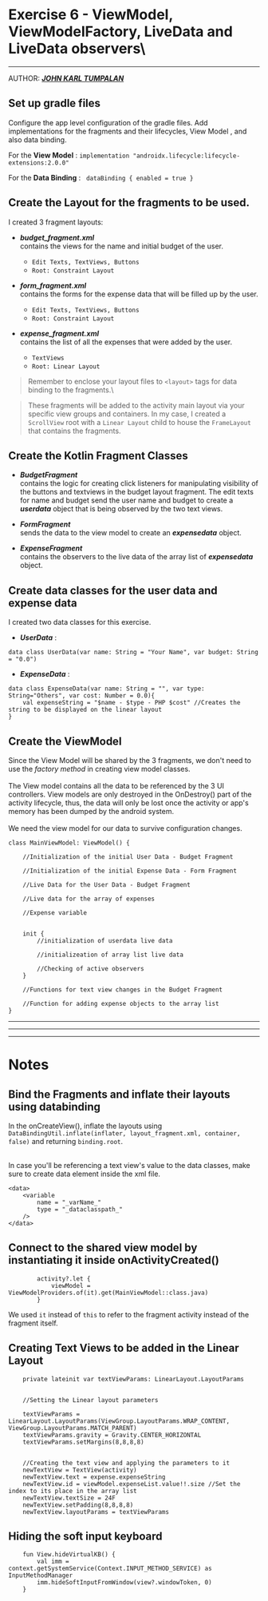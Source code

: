 # Exercise 6 - ViewModel, ViewModelFactory, LiveData and LiveData observers\
---
AUTHOR: [___JOHN KARL TUMPALAN___](https://github.com/JKBTumpalan)

## Set up gradle files

Configure the app level configuration of the gradle files. Add implementations for the fragments and their lifecycles, View Model , and also data binding.

For the __View Model__ : `implementation "androidx.lifecycle:lifecycle-extensions:2.0.0"`

For the __Data Binding__ : ` dataBinding { enabled = true }`

## Create the Layout for the fragments to be used.

I created 3 fragment layouts:

* ___budget_fragment.xml___\
contains the views for the name and initial budget of the user.
    * `Edit Texts, TextViews, Buttons`
    * `Root: Constraint Layout`

* ___form_fragment.xml___\
contains the forms for the expense data that will be filled up by the user.
	* `Edit Texts, TextViews, Buttons`
	* `Root: Constraint Layout`

* ___expense_fragment.xml___\
contains the list of all the expenses that were added by the user.
	* `TextViews`
	* `Root: Linear Layout`

> Remember to enclose your layout files to `<layout>` tags for data binding to the fragments.\

> These fragments will be added to the activity main layout via your specific view groups and containers.
> In my case, I created a `ScrollView` root with a `Linear Layout` child to house the `FrameLayout` that contains the fragments.

## Create the Kotlin Fragment Classes

* ___BudgetFragment___\
contains the logic for creating click listeners for manipulating visibility of the buttons and textviews in the budget layout fragment. The edit texts for name and budget send the user name and budget to create a ___userdata___ object that is being observed by the two text views.

* ___FormFragment___\
sends the data to the view model to create an ___expensedata___ object.

* ___ExpenseFragment___\
contains the observers to the live data of the array list of ___expensedata___ object.

## Create data classes for the user data and expense data

I created two data classes for this exercise.

* ___UserData___ :
```
data class UserData(var name: String = "Your Name", var budget: String = "0.0")
```
* ___ExpenseData___ :
``` 
data class ExpenseData(var name: String = "", var type: String="Others", var cost: Number = 0.0){
    val expenseString = "$name - $type - PHP $cost" //Creates the string to be displayed on the linear layout
} 
```

## Create the ViewModel

Since the View Model will be shared by the 3 fragments, we don't need to use the _factory method_ in creating view model classes.\
<br/>
The View model contains all the data to be referenced by the 3 UI controllers. View models are only destroyed in the OnDestroy() part of the activity lifecycle, thus, the data will only be lost once the activity or app's memory has been dumped by the android system.\
<br/>
We need the view model for our data to survive configuration changes.
```
class MainViewModel: ViewModel() {

    //Initialization of the initial User Data - Budget Fragment

    //Initialization of the initial Expense Data - Form Fragment

    //Live Data for the User Data - Budget Fragment

    //Live data for the array of expenses

    //Expense variable


    init {
        //initialization of userdata live data

        //initializeation of array list live data

        //Checking of active observers
    }

    //Functions for text view changes in the Budget Fragment

    //Function for adding expense objects to the array list
}
```

---
---
---
# Notes

## Bind the Fragments and inflate their layouts using databinding

In the onCreateView(), inflate the layouts using ` DataBindingUtil.inflate(inflater, layout_fragment.xml, container, false)` and returning `binding.root`.\
<br/>

In case you'll be referencing a text view's value to the data classes, make sure to create data element inside the xml file.
```
<data>
	<variable
		name = "_varName_"
		type = "_dataclasspath_"
	/>
</data>
```

## Connect to the shared view model by instantiating it inside onActivityCreated()

```
        activity?.let {
            viewModel = ViewModelProviders.of(it).get(MainViewModel::class.java)
        }
```

We used `it` instead of `this` to refer to the fragment activity instead of the fragment itself.

## Creating Text Views to be added in the Linear Layout

```
	private lateinit var textViewParams: LinearLayout.LayoutParams


	//Setting the Linear layout parameters

	textViewParams = LinearLayout.LayoutParams(ViewGroup.LayoutParams.WRAP_CONTENT, ViewGroup.LayoutParams.MATCH_PARENT)
	textViewParams.gravity = Gravity.CENTER_HORIZONTAL
	textViewParams.setMargins(8,8,8,8)


	//Creating the text view and applying the parameters to it
	newTextView = TextView(activity)
	newTextView.text = expense.expenseString
	newTextView.id = viewModel.expenseList.value!!.size //Set the index to its place in the array list
	newTextView.textSize = 24F
	newTextView.setPadding(8,8,8,8)
	newTextView.layoutParams = textViewParams

```


## Hiding the soft input keyboard
```
    fun View.hideVirtualKB() {
        val imm = context.getSystemService(Context.INPUT_METHOD_SERVICE) as InputMethodManager
        imm.hideSoftInputFromWindow(view?.windowToken, 0)
    }
```

